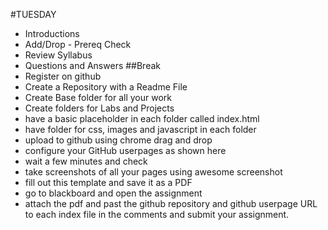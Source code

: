 #TUESDAY
- Introductions
- Add/Drop  - Prereq Check
- Review Syllabus
- Questions and Answers
##Break
 - Register on github
 - Create a Repository with a Readme File
 - Create Base folder for all your work
 - Create folders for Labs and Projects
 - have a basic placeholder in each folder called index.html
 - have folder for css, images and javascript in each folder
 - upload to github using chrome drag and drop
 - configure your GitHub userpages as shown here
 - wait a few minutes and check
 - take screenshots of all your pages using awesome screenshot
 - fill out this template and save it as a PDF 
 - go to blackboard and open the assignment
 - attach the pdf and past the github repository and github userpage URL to each index file in the comments and submit your assignment.
 
